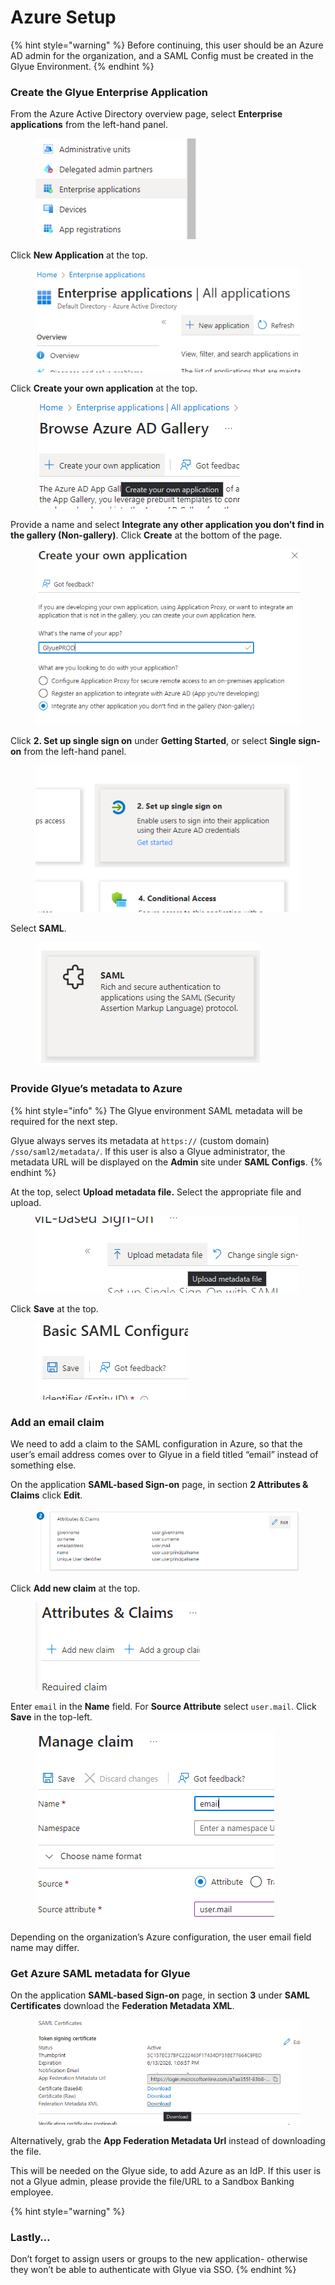 # Azure Setup

{% hint style="warning" %}
Before continuing, this user should be an Azure AD admin for the organization, and a SAML Config must be created in the Glyue Environment.
{% endhint %}

### Create the Glyue Enterprise Application <a href="#azuresso-basicsetuphowto-createtheglyueenterpriseapplication" id="azuresso-basicsetuphowto-createtheglyueenterpriseapplication"></a>

From the Azure Active Directory overview page, select **Enterprise applications** from the left-hand panel.

<figure><img src="../../.gitbook/assets/794656786.png" alt=""><figcaption></figcaption></figure>

Click **New Application** at the top.

<figure><img src="../../.gitbook/assets/795213846.png" alt=""><figcaption></figcaption></figure>

Click **Create your own application** at the top.

<figure><img src="../../.gitbook/assets/795312129.png" alt=""><figcaption></figcaption></figure>

Provide a name and select **Integrate any other application you don’t find in the gallery (Non-gallery)**. Click **Create** at the bottom of the page.

<figure><img src="../../.gitbook/assets/795148309.png" alt=""><figcaption></figcaption></figure>

Click **2. Set up single sign on** under **Getting Started**, or select **Single sign-on** from the left-hand panel.

<figure><img src="../../.gitbook/assets/794591255.png" alt=""><figcaption></figcaption></figure>

Select **SAML**.

<figure><img src="../../.gitbook/assets/794722362.png" alt=""><figcaption></figcaption></figure>

### Provide Glyue’s metadata to Azure <a href="#azuresso-basicsetuphowto-provideglyuesmetadatatoazure" id="azuresso-basicsetuphowto-provideglyuesmetadatatoazure"></a>

{% hint style="info" %}
The Glyue environment SAML metadata will be required for the next step.

Glyue always serves its metadata at `https://` (custom domain) `/sso/saml2/metadata/`. If this user is also a Glyue administrator, the metadata URL will be displayed on the **Admin** site under **SAML Configs**.
{% endhint %}

At the top, select **Upload metadata file.** Select the appropriate file and upload.

<figure><img src="../../.gitbook/assets/795148332.png" alt=""><figcaption></figcaption></figure>

Click **Save** at the top.

<figure><img src="../../.gitbook/assets/794886183.png" alt=""><figcaption></figcaption></figure>

### Add an email claim <a href="#azuresso-basicsetuphowto-addanemailclaim" id="azuresso-basicsetuphowto-addanemailclaim"></a>

We need to add a claim to the SAML configuration in Azure, so that the user’s email address comes over to Glyue in a field titled “email” instead of something else.

On the application **SAML-based Sign-on** page, in section **2 Attributes & Claims** click **Edit**.

<figure><img src="../../.gitbook/assets/794624036.png" alt=""><figcaption></figcaption></figure>

Click **Add new claim** at the top.

<figure><img src="../../.gitbook/assets/794525715.png" alt=""><figcaption></figcaption></figure>

Enter `email` in the **Name** field. For **Source Attribute** select `user.mail`. Click **Save** in the top-left.

<figure><img src="../../.gitbook/assets/795148338.png" alt=""><figcaption></figcaption></figure>

Depending on the organization’s Azure configuration, the user email field name may differ.

### Get Azure SAML metadata for Glyue <a href="#azuresso-basicsetuphowto-getazuresamlmetadataforglyue" id="azuresso-basicsetuphowto-getazuresamlmetadataforglyue"></a>

On the application **SAML-based Sign-on** page, in section **3** under **SAML Certificates** download the **Federation Metadata XML**.

<figure><img src="../../.gitbook/assets/spaces_1flQ2To8tQpCQWl2Ty9U_uploads_FoW4QsSTMlRCR5eIsRRT_794492954.png" alt=""><figcaption></figcaption></figure>

Alternatively, grab the **App Federation Metadata Url** instead of downloading the file.

This will be needed on the Glyue side, to add Azure as an IdP. If this user is not a Glyue admin, please provide the file/URL to a Sandbox Banking employee.

{% hint style="warning" %}
### Lastly… <a href="#azuresso-basicsetuphowto-lastly..." id="azuresso-basicsetuphowto-lastly..."></a>

Don’t forget to assign users or groups to the new application- otherwise they won’t be able to authenticate with Glyue via SSO.
{% endhint %}
